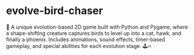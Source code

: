 # evolve-bird-chaser
🌟 A unique evolution-based 2D game built with Python and Pygame, where a shape-shifting creature captures birds to level up into a cat, hawk, and finally a phoenix. Includes animations, sound effects, timer-based gameplay, and special abilities for each evolution stage. 🕹️🔥
